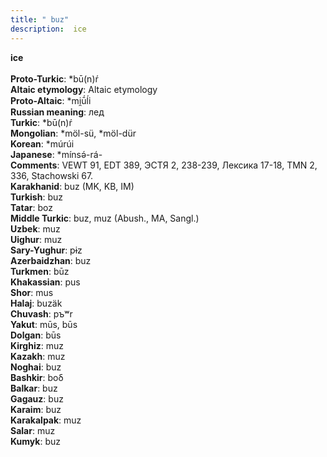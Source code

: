 ```yaml
---
title: " buz"
description:  ice
---
```

<p data-pagefind-weight="0.5">
<strong> ice</strong><br><br>
<strong>Proto-Turkic</strong>:  *bū(n)ŕ<br>
<strong>Altaic etymology</strong>:  Altaic etymology<br>
<strong> Proto-Altaic</strong>:  *mi̯ū́ĺi<br>
<strong>Russian meaning</strong>:  лед<br>
<strong>Turkic</strong>:  *bū(n)ŕ<br>
<strong>Mongolian</strong>:  *möl-sü, *möl-dür<br>
<strong>Korean</strong>:  *múrúi<br>
<strong>Japanese</strong>:  *mínsǝ́-rá-<br>
<strong>Comments</strong>:  VEWT 91, EDT 389, ЭСТЯ 2, 238-239, Лексика 17-18, TMN 2, 336, Stachowski 67.<br>
<strong>Karakhanid</strong>:  buz (MK, KB, IM)<br>
<strong>Turkish</strong>:  buz<br>
<strong>Tatar</strong>:  boz<br>
<strong>Middle Turkic</strong>:  buz, muz (Abush., MA, Sangl.)<br>
<strong>Uzbek</strong>:  muz<br>
<strong>Uighur</strong>:  muz<br>
<strong>Sary-Yughur</strong>:  pɨz<br>
<strong>Azerbaidzhan</strong>:  buz<br>
<strong>Turkmen</strong>:  būz<br>
<strong>Khakassian</strong>:  pus<br>
<strong>Shor</strong>:  mus<br>
<strong>Halaj</strong>:  buzäk<br>
<strong>Chuvash</strong>:  pъʷr<br>
<strong>Yakut</strong>:  mūs, būs<br>
<strong>Dolgan</strong>:  būs<br>
<strong>Kirghiz</strong>:  muz<br>
<strong>Kazakh</strong>:  muz<br>
<strong>Noghai</strong>:  buz<br>
<strong>Bashkir</strong>:  boδ<br>
<strong>Balkar</strong>:  buz<br>
<strong>Gagauz</strong>:  buz<br>
<strong>Karaim</strong>:  buz<br>
<strong>Karakalpak</strong>:  muz<br>
<strong>Salar</strong>:  muz<br>
<strong>Kumyk</strong>:  buz<br>

</p>
